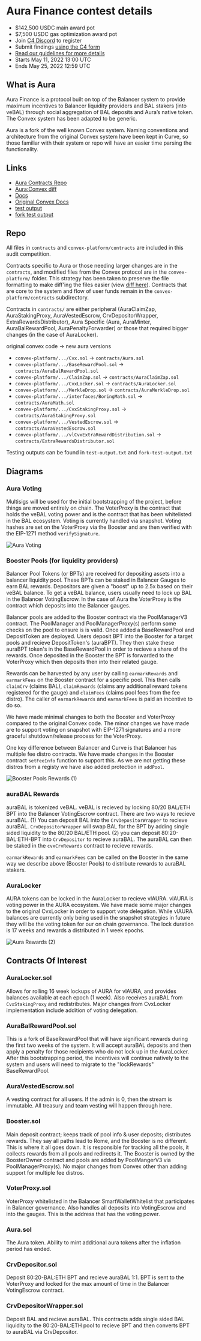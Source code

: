 # Aura Finance contest details

- $142,500 USDC main award pot
- $7,500 USDC gas optimization award pot
- Join [C4 Discord](https://discord.gg/code4rena) to register
- Submit findings [using the C4 form](https://code4rena.com/contests/2022-05-aura-finance-contest/submit)
- [Read our guidelines for more details](https://docs.code4rena.com/roles/wardens)
- Starts May 11, 2022 13:00 UTC
- Ends May 25, 2022 12:59 UTC

## What is Aura

Aura Finance is a protocol built on top of the Balancer system to provide maximum incentives to Balancer liquidity providers and BAL stakers (into veBAL) through social aggregation of BAL deposits and Aura’s native token. The Convex system has been adapted to be generic.

Aura is a fork of the well known Convex system. Naming conventions and architecture from the original Convex system have been kept in Curve, so those familiar with their system or repo will have an easier time parsing the functionality.

## Links

- [Aura Contracts Repo](https://github.com/aurafinance/aura-contracts-lite)
- [Aura:Convex diff](https://github.com/aurafinance/convex-platform/pull/23/files?file-filters%5B%5D=.sol&show-viewed-files=true&show-deleted-files=true)
- [Docs](https://docs.aura.finance/)
- [Original Convex Docs](https://docs.convexfinance.com/convexfinance/)
- [test output](https://github.com/code-423n4/2022-05-aura/blob/main/test-output.txt)
- [fork test output](https://github.com/code-423n4/2022-05-aura/blob/main/fork-test-output.txt)

## Repo

All files in `contracts` and `convex-platform/contracts` are included in this audit competition.

Contracts specific to Aura or those needing larger changes are in the `contracts`, and modified files from the Convex protocol are in the `convex-platform/` folder. This strategy has been taken to preserve the file formatting to make diff'ing the files easier (view [diff here](https://github.com/aurafinance/convex-platform/pull/23/files?file-filters%5B%5D=.sol&show-viewed-files=true&show-deleted-files=true)). Contracts that are core to the system and flow of user funds remain in the `convex-platform/contracts` subdirectory.

Contracts in `contracts/` are either peripheral (AuraClaimZap, AuraStakingProxy, AuraVestedEscrow, CrvDepositorWrapper, ExtraRewardsDistributor), Aura Specific (Aura, AuraMinter, AuraBalRewardPool, AuraPenaltyForwarder) or those that required bigger changes (in the case of AuraLocker).

original convex code -> new aura versions

- `convex-platform/.../Cvx.sol` -> `contracts/Aura.sol`
- `convex-platform/.../BaseRewardPool.sol` -> `contracts/AuraBalRewardPool.sol`
- `convex-platform/.../ClaimZap.sol` -> `contracts/AuraClaimZap.sol`
- `convex-platform/.../CvxLocker.sol` -> `contracts/AuraLocker.sol`
- `convex-platform/.../MerkleDrop.sol` -> `contracts/AuraMerkleDrop.sol`
- `convex-platform/.../interfaces/BoringMath.sol` -> `contracts/AuraMath.sol`
- `convex-platform/.../CvxStakingProxy.sol` -> `contracts/AuraStakingProxy.sol`
- `convex-platform/.../VestedEscrow.sol` -> `contracts/AuraVestedEscrow.sol`
- `convex-platform/.../vlCvxExtraRewardDistribution.sol` -> `contracts/ExtraRewardsDistributor.sol`

Testing outputs can be found in `test-output.txt` and `fork-test-output.txt`

## Diagrams

### Aura Voting

Multisigs will be used for the initial bootstrapping of the project, before things are moved entirely on chain.
The VoterProxy is the contract that holds the veBAL voting power and is the contract that has been whitelisted in the BAL ecosystem.
Voting is currently handled via snapshot. Voting hashes are set on the VoterProxy via the Booster and are then verified with the
EIP-1271 method `verifySignature`.

![Aura Voting](https://user-images.githubusercontent.com/97352567/167505092-07ddbd56-df97-4cd9-802f-d9387c21cf55.jpg)

### Booster Pools (for liquidity providers)

Balancer Pool Tokens (or BPTs) are received for depositing assets into a balancer liquidity pool. These BPTs can be staked in Balancer Gauges to earn
BAL rewards. Depositors are given a "boost" up to 2.5x based on their veBAL balance. To get a veBAL balance, users usually need to lock up
BAL in the Balancer VotingEscrow. In the case of Aura the VoterProxy is the contract which deposits into the Balancer gauges.

Balancer pools are added to the Booster contract via the PoolManagerV3 contract. The PoolManager and PoolManagerProxy(s) perform some checks
on the pool to ensure is is valid. Once added a BaseRewardPool and DepositToken are deployed. Users deposit BPT into the Booster for a target pools
and recieve DepositToken's (auraBPT). They then stake these auraBPT token's in the BaseRewardPool in order to recieve a share of the rewards.
Once deposited in the Booster the BPT is forwarded to the VoterProxy which then deposits then into their related gauge.

Rewards can be harvested by any user by calling `earmarkRewards` and `earmarkFees` on the Booster contract for a specific pool. This then
calls `claimCrv` (claims BAL), `claimRewards` (claims any additional reward tokens registered for the gauge) and `claimFees` (claims pool fees
from the fee distro). The caller of `earmarkRewards` and `earmarkFees` is paid an incentive to do so.

We have made minimal changes to both the Booster and VoterProxy compared to the original Convex code. The minor changes we have made are to support
voting on snapshot with EIP-1271 signatures and a more graceful shutdown/release process for the VoterProxy.

One key difference between Balancer and Curve is that Balancer has multiple fee distro contracts. We have made changes in the Booster contract
`setFeeInfo` function to support this. As we are not getting these distros from a registy we have also added protection in `addPool`.

![Booster Pools Rewards (1)](https://user-images.githubusercontent.com/97352567/167840918-67f876c7-f7c7-4aa4-ab43-4ed3f7bcc60f.jpg)

### auraBAL Rewards

auraBAL is tokenized veBAL. veBAL is recieved by locking 80/20 BAL/ETH BPT into the Balancer VotingEscrow contract.
There are two ways to recieve auraBAL. (1) You can deposit BAL into the `CrvDepositorWrapper` to recieve auraBAL. `CrvDepositorWrapper`
will swap BAL for the BPT by adding single sided liquidity to the 80/20 BAL/ETH pool. (2) you can deposit 80:20-BAL:ETH-BPT into
`CrvDepositor` to recieve auraBAL. The auraBAL can then be staked in the `cvxCrvRewards` contract to recieve rewards.

`earmarkRewards` and `earmarkFees` can be called on the Booster in the same way we describe above (Booster Pools) to distribute rewards
to auraBAL stakers.

### AuraLocker

AURA tokens can be locked in the AuraLocker to recieve vlAURA. vlAURA is voting power in the AURA ecosystem. We have made some major changes
to the original CvxLocker in order to support vote delegation. While vlAURA balances are currently only being used in the snapshot strategies
in future they will be the voting token for our on chain governance. The lock duration is 17 weeks and rewards a distributed in 1 week epochs.

![Aura Rewards (2)](https://user-images.githubusercontent.com/97352567/167840889-3bb23b7a-d2cc-4b90-81c3-8e5ceb555648.jpg)

## Contracts Of Interest

### AuraLocker.sol

Allows for rolling 16 week lockups of AURA for vlAURA, and provides balances available at each epoch (1 week).
Also receives auraBAL from `CvxStakingProxy` and redistributes. Major changes from CvxLocker implementation include addition
of voting delegation.

### AuraBalRewardPool.sol

This is a fork of BaseRewardPool that will have significant rewards during the first two weeks of the system. It will accept auraBAL deposits
and then apply a penalty for those recipients who do not lock up in the AuraLocker. After this bootstrapping period, the incentives will continue natively
to the system and users will need to migrate to the "lockRewards" BaseRewardPool.

### AuraVestedEscrow.sol

A vesting contract for all users. If the admin is 0, then the stream is immutable. All treasury and team vesting will happen through here.

### Booster.sol

Main deposit contract; keeps track of pool info & user deposits; distributes rewards. They say all paths lead to Rome,
and the Booster is no different. This is where it all goes down. It is responsible for tracking all the pools, it
collects rewards from all pools and redirects it. The Booster is owned by the BoosterOwner contract and pools are added by
PoolMangerV3 via PoolManagerProxy(s). No major changes from Convex other than adding support for multiple fee distros.

### VoterProxy.sol

VoterProxy whitelisted in the Balancer SmartWalletWhitelist that participates in Balancer governance. Also handles all deposits
into VotingEscrow and into the gauges. This is the address that has the voting power.

### Aura.sol

The Aura token. Ability to mint additional aura tokens after the inflation period has ended.

### CrvDepositor.sol

Deposit 80:20-BAL:ETH BPT and recieve auraBAL 1:1. BPT is sent to the VoterProxy and locked for the max amount of time in the Balancer
VotingEscrow contract.

### CrvDepositorWrapper.sol

Deposit BAL and recieve auraBAL. This contracts adds single sided BAL liquidity to the 80:20-BAL:ETH pool to recieve BPT and then converts
BPT to auraBAL via CrvDepositor.
